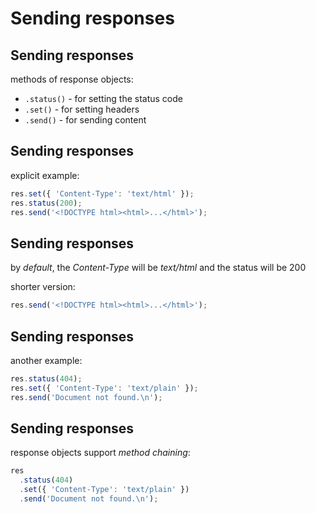 # Sending responses

## Sending responses

methods of response objects:

- `.status()` - for setting the status code
- `.set()` - for setting headers
- `.send()` - for sending content

## Sending responses

explicit example:

```js
res.set({ 'Content-Type': 'text/html' });
res.status(200);
res.send('<!DOCTYPE html><html>...</html>');
```

## Sending responses

by _default_, the _Content-Type_ will be _text/html_ and the status will be 200

shorter version:

```js
res.send('<!DOCTYPE html><html>...</html>');
```

## Sending responses

another example:

```js
res.status(404);
res.set({ 'Content-Type': 'text/plain' });
res.send('Document not found.\n');
```

## Sending responses

response objects support _method chaining_:

```js
res
  .status(404)
  .set({ 'Content-Type': 'text/plain' })
  .send('Document not found.\n');
```

